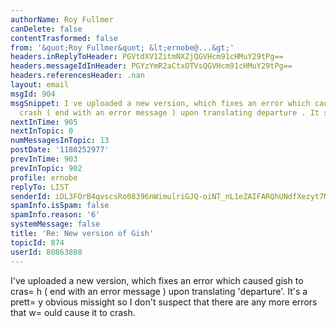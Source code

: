 ```yaml
---
authorName: Roy Fullmer
canDelete: false
contentTrasformed: false
from: '&quot;Roy Fullmer&quot; &lt;ernobe@...&gt;'
headers.inReplyToHeader: PGVtdXV1ZitmNXZjQGVHcm91cHMuY29tPg==
headers.messageIdInHeader: PGYzYmR2aCtxOTVsQGVHcm91cHMuY29tPg==
headers.referencesHeader: .nan
layout: email
msgId: 904
msgSnippet: I ve uploaded a new version, which fixes an error which caused gish to
  crash ( end with an error message ) upon translating departure . It s a pretty obvious
nextInTime: 905
nextInTopic: 0
numMessagesInTopic: 13
postDate: '1180252977'
prevInTime: 903
prevInTopic: 902
profile: ernobe
replyTo: LIST
senderId: iDL3FOrB4qvscsRo08396nWimulriGJQ-oiNT_nL1eZAIFARQhUNdfXezyt7MT2Xum-72eydZjgaUTkLlxr526rKqsyrh3Y
spamInfo.isSpam: false
spamInfo.reason: '6'
systemMessage: false
title: 'Re: New version of Gish'
topicId: 874
userId: 80863808
---
```


I've uploaded a new version, which fixes an error which caused gish to
cras=
h ( end with an error message ) upon translating 'departure'. 
It's a prett=
y obvious missight so I don't suspect that there are any
more errors that w=
ould cause it to crash. 




